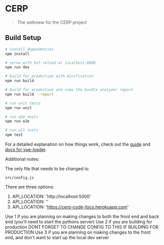 # CERP

> The webview for the CERP project

## Build Setup

``` bash
# install dependencies
npm install

# serve with hot reload at localhost:8080
npm run dev

# build for production with minification
npm run build

# build for production and view the bundle analyzer report
npm run build --report

# run unit tests
npm run unit

# run e2e tests
npm run e2e

# run all tests
npm test
```

For a detailed explanation on how things work, check out the [guide](http://vuejs-templates.github.io/webpack/) and [docs for vue-loader](http://vuejs.github.io/vue-loader).

Additional notes:

The only file that needs to be changed is: 

`src/config.js`

There are three options:

1. API_LOCATION: 'http://localhost:5000'
2. API_LOCATION: ''
3. API_LOCATION: 'https://cerp-code-foco.herokuapp.com'

Use 1 if you are planning on making changes to both the front end and back end (you'll need to start the pythons server)
Use 2 if you are building for production DONT FORGET TO CHANGE CONFIG TO THIS IF BUILDING FOR PRODUCTION
Use 3 if you are planning on making changes to the front end, and don't want to start up the local dev server